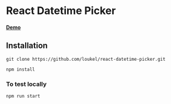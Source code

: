 # React Datetime Picker

#### [Demo](https://louiskelly.uk//Articles/react-date-time-picker)

## Installation

`git clone https://github.com/loukel/react-datetime-picker.git`

`npm install`

### To test locally

`npm run start`
